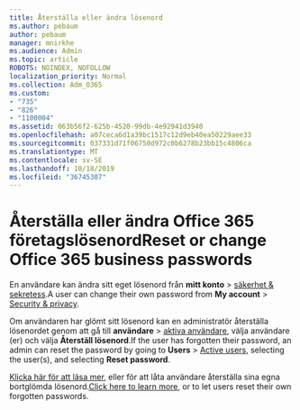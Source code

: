 ```yaml
---
title: Återställa eller ändra lösenord
ms.author: pebaum
author: pebaum
manager: mnirkhe
ms.audience: Admin
ms.topic: article
ROBOTS: NOINDEX, NOFOLLOW
localization_priority: Normal
ms.collection: Adm_O365
ms.custom:
- "735"
- "826"
- "1100004"
ms.assetid: 063b56f2-625b-4520-99db-4e92941d3940
ms.openlocfilehash: a07ceca6d1a39bc1517c12d9eb40ea50229aee33
ms.sourcegitcommit: 037331d71f06750d972c0b6278b23bb15c4806ca
ms.translationtype: MT
ms.contentlocale: sv-SE
ms.lasthandoff: 10/18/2019
ms.locfileid: "36745307"
---
```

# <a name="reset-or-change-office-365-business-passwords"></a><span data-ttu-id="51821-102">Återställa eller ändra Office 365 företagslösenord</span><span class="sxs-lookup"><span data-stu-id="51821-102">Reset or change Office 365 business passwords</span></span>

<span data-ttu-id="51821-103">En användare kan ändra sitt eget lösenord från **mitt konto** > [säkerhet & sekretess](https://portal.office.com/account/#security).</span><span class="sxs-lookup"><span data-stu-id="51821-103">A user can change their own password from **My account** > [Security & privacy](https://portal.office.com/account/#security).</span></span>
  
<span data-ttu-id="51821-104">Om användaren har glömt sitt lösenord kan en administratör återställa lösenordet genom att gå till **användare** > [aktiva användare](https://portal.office.com/adminportal/home#/users), välja användare (er) och välja **Återställ lösenord**.</span><span class="sxs-lookup"><span data-stu-id="51821-104">If the user has forgotten their password, an admin can reset the password by going to **Users** > [Active users](https://portal.office.com/adminportal/home#/users), selecting the user(s), and selecting **Reset password**.</span></span>
  
<span data-ttu-id="51821-105">[Klicka här för att läsa mer](https://docs.microsoft.com/office365/admin/add-users/reset-passwords), eller för att låta användare återställa sina egna bortglömda lösenord.</span><span class="sxs-lookup"><span data-stu-id="51821-105">[Click here to learn more](https://docs.microsoft.com/office365/admin/add-users/reset-passwords), or to let users reset their own forgotten passwords.</span></span>
  